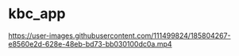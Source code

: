 # kbc_app



<!-- <img src="https://user-images.githubusercontent.com/111499824/185801225-838f8075-b3ea-4f60-9448-ca32bd21fcf6.png" width="250" height="500" /> -->






https://user-images.githubusercontent.com/111499824/185804267-e8560e2d-628e-48eb-bd73-bb030100dc0a.mp4




